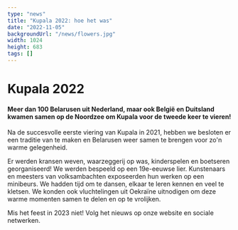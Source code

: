 ```yaml
---
type: "news"
title: "Kupala 2022: hoe het was"
date: "2022-11-05"
backgroundUrl: "/news/flowers.jpg"
width: 1024
height: 683
tags: []
---
```


# Kupala 2022
#### Meer dan 100 Belarusen uit Nederland, maar ook België en Duitsland kwamen samen op de Noordzee om Kupala voor de tweede keer te vieren!

Na de succesvolle eerste viering van Kupala in 2021, hebben we besloten er een traditie van te maken en Belarusen weer samen te brengen voor zo'n warme gelegenheid.

Er werden kransen weven, waarzeggerij op was, kinderspelen en boetseren georganiseerd! We werden bespeeld op een 19e-eeuwse lier. Kunstenaars en meesters van volksambachten exposeerden hun werken op een minibeurs. We hadden tijd om te dansen, elkaar te leren kennen en veel te kletsen. We konden ook vluchtelingen uit Oekraïne uitnodigen om deze warme momenten samen te delen en op te vrolijken.

Mis het feest in 2023 niet! Volg het nieuws op onze website en sociale netwerken.
